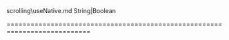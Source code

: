 <!--**
/*-------------------------------------------
    Auto-generated file. Do not modify.
-------------------------------------------

**-->
<!--merge--><!--/merge-->
<!--dep-->scrolling\useNative.md<!--/dep-->
<!--type-->String|Boolean<!--/type-->
===========================================================================
